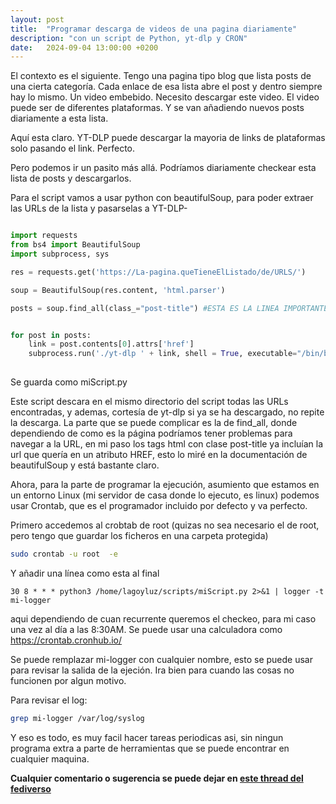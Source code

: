 ```yaml
---
layout: post
title:  "Programar descarga de videos de una pagina diariamente"
description: "con un script de Python, yt-dlp y CRON"
date:   2024-09-04 13:00:00 +0200
---
```


El contexto es el siguiente. Tengo una pagina tipo blog que lista posts de una cierta categoría. Cada enlace de esa lista abre el post y dentro siempre hay lo mismo. Un video embebido. Necesito descargar este video. El video puede ser de diferentes plataformas. Y se van añadiendo nuevos posts diariamente a esta lista.

Aquí esta claro. YT-DLP puede descargar la mayoria de links de plataformas solo pasando el link. Perfecto.

Pero podemos ir un pasito más allá. Podríamos diariamente checkear esta lista de posts y descargarlos.

Para el script vamos a usar python con beautifulSoup, para poder extraer las URLs de la lista y pasarselas a YT-DLP-

```python

import requests
from bs4 import BeautifulSoup
import subprocess, sys

res = requests.get('https://La-pagina.queTieneElListado/de/URLS/')

soup = BeautifulSoup(res.content, 'html.parser')

posts = soup.find_all(class_="post-title") #ESTA ES LA LINEA IMPORTANTE Aqui tenemos que identificar donde estarían las URL


for post in posts:
	link = post.contents[0].attrs['href']
	subprocess.run('./yt-dlp ' + link, shell = True, executable="/bin/bash")
      
```
Se guarda como miScript.py

Este script descara en el mismo directorio del script todas las URLs encontradas, y ademas, cortesía de yt-dlp si ya se ha descargado, no repite la descarga.
La parte que se puede complicar es la de find_all, donde dependiendo de como es la página podríamos tener problemas para navegar a la URL, en mi paso los tags html con clase post-title ya incluían la url que quería en un atributo HREF, esto lo miré en la documentación de beautifulSoup y está bastante claro.

Ahora, para la parte de programar la ejecución, asumiento que estamos en un entorno Linux (mi servidor de casa donde lo ejecuto, es linux) podemos usar Crontab, que es el
programador incluido por defecto y va perfecto.

Primero accedemos al crobtab de root (quizas no sea necesario el de root, pero tengo que guardar los ficheros en una carpeta protegida)

```bash
sudo crontab -u root  -e

```

Y añadir una línea como esta al final

```
30 8 * * * python3 /home/lagoyluz/scripts/miScript.py 2>&1 | logger -t mi-logger

```

aqui dependiendo de cuan recurrente queremos el checkeo, para mi caso una vez al día a las 8:30AM. Se puede usar una calculadora como https://crontab.cronhub.io/

Se puede remplazar mi-logger con cualquier nombre, esto se puede usar para revisar la salida de la ejeción. Ira bien para cuando las cosas no funcionen por algun motivo.

Para revisar el log:

```bash
grep mi-logger /var/log/syslog

```

Y eso es todo, es muy facil hacer tareas periodicas asi, sin ningun programa extra a parte de herramientas que se puede encontrar en cualquier maquina.


**Cualquier comentario o sugerencia se puede dejar en [este thread del fediverso](https://social.morettigiuseppe.com/o/0942110fcb0544fab61ba461c23a26e6)**